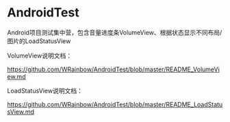 # AndroidTest
Android项目测试集中营，包含音量进度条VolumeView、根据状态显示不同布局/图片的LoadStatusView

VolumeView说明文档：

https://github.com/WRainbow/AndroidTest/blob/master/README_VolumeView.md

LoadStatusView说明文档：

https://github.com/WRainbow/AndroidTest/blob/master/README_LoadStatusView.md


